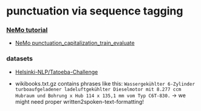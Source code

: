# punctuation via sequence tagging
### [NeMo tutorial](https://github.com/NVIDIA/NeMo/blob/main/tutorials/nlp/Punctuation_and_Capitalization.ipynb)
* [NeMo punctuation_capitalization_train_evaluate](https://github.com/NVIDIA/NeMo/blob/main/examples/nlp/token_classification/punctuation_capitalization_train_evaluate.py)

### datasets
* [Helsinki-NLP/Tatoeba-Challenge](https://github.com/Helsinki-NLP/Tatoeba-Challenge/blob/master/data/MonolingualData.md)

* wikibooks.txt.gz contains phrases like this: `Wassergekühlter 6-Zylinder turboaufgeladener ladeluftgekühlter Dieselmotor mit 8.277 ccm Hubraum und Bohrung x Hub 114 x 135,1 mm vom Typ C6T-830.`
    -> we might need proper written2spoken-text-formatting!